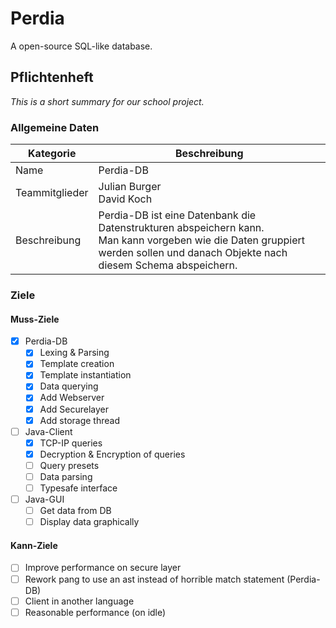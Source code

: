 # Perdia
A open-source SQL-like database.


## Pflichtenheft
*This is a short summary for our school project.*

### Allgemeine Daten
|Kategorie|Beschreibung|
|-|-|
|Name|Perdia-DB|
|Teammitglieder|Julian Burger <br> David Koch|
|Beschreibung|Perdia-DB ist eine Datenbank die Datenstrukturen abspeichern kann. <br> Man kann vorgeben wie die Daten gruppiert werden sollen und danach Objekte nach diesem Schema abspeichern.|

### Ziele
#### Muss-Ziele
- [x] Perdia-DB
  - [x] Lexing & Parsing 
  - [x] Template creation
  - [x] Template instantiation
  - [x] Data querying
  - [x] Add Webserver
  - [x] Add Securelayer
  - [x] Add storage thread
- [ ] Java-Client
  - [X] TCP-IP queries
  - [X] Decryption & Encryption of queries
  - [ ] Query presets
  - [ ] Data parsing
  - [ ] Typesafe interface
- [ ] Java-GUI
  - [ ] Get data from DB
  - [ ] Display data graphically

#### Kann-Ziele
- [ ] Improve performance on secure layer
- [ ] Rework pang to use an ast instead of horrible match statement (Perdia-DB)
- [ ] Client in another language
- [ ] Reasonable performance (on idle)
